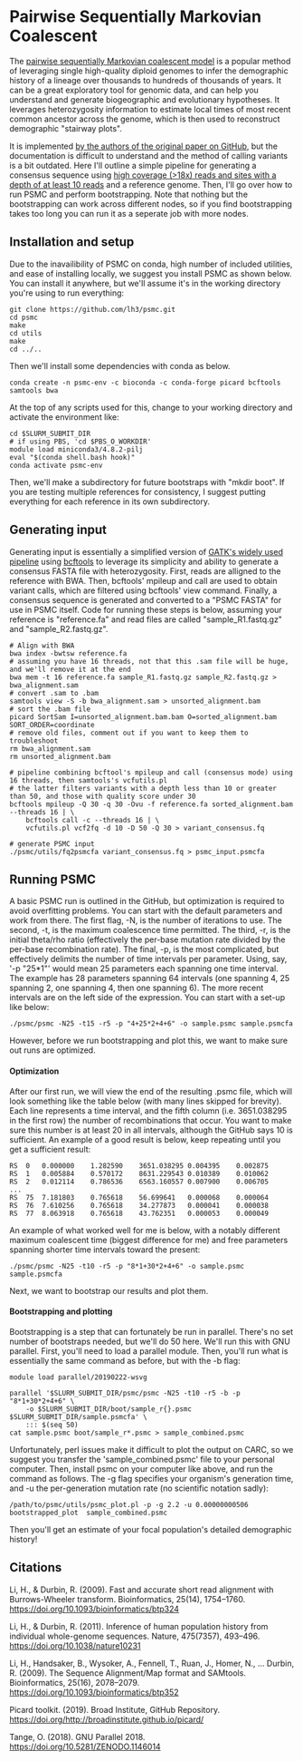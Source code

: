 # Pairwise Sequentially Markovian Coalescent

The [pairwise sequentially Markovian coalescent model](https://www.nature.com/articles/nature10231) is a popular method of leveraging single high-quality diploid genomes to infer the demographic history of a lineage over thousands to hundreds of thousands of years. It can be a great exploratory tool for genomic data, and can help you understand and generate biogeographic and evolutionary hypotheses. It leverages heterozygosity information to estimate local times of most recent common ancestor across the genome, which is then used to reconstruct demographic "stairway plots".

It is implemented [by the authors of the original paper on GitHub](https://github.com/lh3/psmc), but the documentation is difficult to understand and the method of calling variants is a bit outdated. Here I'll outline a simple pipeline for generating a consensus sequence using [high coverage (>18x) reads and sites with a depth of at least 10 reads](https://onlinelibrary.wiley.com/doi/10.1111/mec.13540) and a reference genome. Then, I'll go over how to run PSMC and perform bootstrapping. Note that nothing but the bootstrapping can work across different nodes, so if you find bootstrapping takes too long you can run it as a seperate job with more nodes.


## Installation and setup

Due to the inavailibility of PSMC on conda, high number of included utilities, and ease of installing locally, we suggest you install PSMC as shown below. You can install it anywhere, but we'll assume it's in the working directory you're using to run everything:

	git clone https://github.com/lh3/psmc.git
	cd psmc
	make
	cd utils
	make
	cd ../..

Then we'll install some dependencies with conda as below.

	conda create -n psmc-env -c bioconda -c conda-forge picard bcftools samtools bwa

At the top of any scripts used for this, change to your working directory and activate the environment like:

	cd $SLURM_SUBMIT_DIR
	# if using PBS, 'cd $PBS_O_WORKDIR'
	module load miniconda3/4.8.2-pilj
	eval "$(conda shell.bash hook)"
	conda activate psmc-env

Then, we'll make a subdirectory for future bootstraps with "mkdir boot". If you are testing multiple references for consistency, I suggest putting everything for each reference in its own subdirectory.

## Generating input

Generating input is essentially a simplified version of [GATK's widely used pipeline](https://github.com/UNM-CARC/QuickBytes/blob/master/GATK_QuickByte.md) using [bcftools](http://samtools.github.io/bcftools/bcftools.html) to leverage its simplicity and ability to generate a consensus FASTA file with heterozygosity. First, reads are alligned to the reference with BWA. Then, bcftools' mpileup and call are used to obtain variant calls, which are filtered using bcftools' view command. Finally, a consensus sequence is generated and converted to a "PSMC FASTA" for use in PSMC itself. Code for running these steps is below, assuming your reference is "reference.fa" and read files are called "sample_R1.fastq.gz" and "sample_R2.fastq.gz".

	# Align with BWA
	bwa index -bwtsw reference.fa
	# assuming you have 16 threads, not that this .sam file will be huge, and we'll remove it at the end
	bwa mem -t 16 reference.fa sample_R1.fastq.gz sample_R2.fastq.gz > bwa_alignment.sam
	# convert .sam to .bam
	samtools view -S -b bwa_alignment.sam > unsorted_alignment.bam
	# sort the .bam file
	picard SortSam I=unsorted_alignment.bam.bam O=sorted_alignment.bam SORT_ORDER=coordinate
	# remove old files, comment out if you want to keep them to troubleshoot
	rm bwa_alignment.sam
	rm unsorted_alignment.bam
	
	# pipeline combining bcftool's mpileup and call (consensus mode) using 16 threads, then samtools's vcfutils.pl
	# the latter filters variants with a depth less than 10 or greater than 50, and those with quality score under 30
	bcftools mpileup -Q 30 -q 30 -Ovu -f reference.fa sorted_alignment.bam --threads 16 | \
		bcftools call -c --threads 16 | \
		vcfutils.pl vcf2fq -d 10 -D 50 -Q 30 > variant_consensus.fq
	
	# generate PSMC input
	./psmc/utils/fq2psmcfa variant_consensus.fq > psmc_input.psmcfa

## Running PSMC

A basic PSMC run is outlined in the GitHub, but optimization is required to avoid overfitting problems. You can start with the default parameters and work from there. The first flag, -N, is the number of iterations to use. The second, -t, is the maximum coalescence time permitted. The third, -r, is the initial theta/rho ratio (effectively the per-base mutation rate divided by the per-base recombination rate). The final, -p, is the most complicated, but effectively delimits the number of time intervals per parameter. Using, say, '-p "25\*1"' would mean 25 parameters each spanning one time interval. The example has 28 parameters spanning 64 intervals (one spanning 4, 25 spanning 2, one spanning 4, then one spanning 6). The more recent intervals are on the left side of the expression. You can start with a set-up like below:

    ./psmc/psmc -N25 -t15 -r5 -p "4+25*2+4+6" -o sample.psmc sample.psmcfa

However, before we run bootstrapping and plot this, we want to make sure out runs are optimized.

#### Optimization

After our first run, we will view the end of the resulting .psmc file, which will look something like the table below (with many lines skipped for brevity). Each line represents a time interval, and the fifth column (i.e. 3651.038295 in the first row) the number of recombinations that occur. You want to make sure this number is at least 20 in all intervals, although the GitHub says 10 is sufficient. An example of a good result is below, keep repeating until you get a sufficient result:
	
	RS	0	0.000000	1.282590	3651.038295	0.004395	0.002875
	RS	1	0.005884	0.570172	8631.229543	0.010389	0.010062
	RS	2	0.012114	0.786536	6563.160557	0.007900	0.006705
	...
	RS	75	7.181803	0.765618	56.699641	0.000068	0.000064
	RS	76	7.610256	0.765618	34.277873	0.000041	0.000038
	RS	77	8.063918	0.765618	43.762351	0.000053	0.000049

An example of what worked well for me is below, with a notably different maximum coalescent time (biggest difference for me) and free parameters spanning shorter time intervals toward the present:

	./psmc/psmc -N25 -t10 -r5 -p "8*1+30*2+4+6" -o sample.psmc sample.psmcfa

Next, we want to bootstrap our results and plot them.

#### Bootstrapping and plotting

Bootstrapping is a step that can fortunately be run in parallel. There's no set number of bootstraps needed, but we'll do 50 here. We'll run this with GNU parallel. First, you'll need to load a parallel module. Then, you'll run what is essentially the same command as before, but with the -b flag:

	module load parallel/20190222-wsvg
	
	parallel '$SLURM_SUBMIT_DIR/psmc/psmc -N25 -t10 -r5 -b -p "8*1+30*2+4+6" \
		-o $SLURM_SUBMIT_DIR/boot/sample_r{}.psmc $SLURM_SUBMIT_DIR/sample.psmcfa' \
		::: $(seq 50)
	cat sample.psmc boot/sample_r*.psmc > sample_combined.psmc
	
Unfortunately, perl issues make it difficult to plot the output on CARC, so we suggest you transfer the 'sample_combined.psmc' file to your personal computer. Then, install psmc on your computer like above, and run the command as follows. The -g flag specifies your organism's generation time, and -u the per-generation mutation rate (no scientific notation sadly):

	/path/to/psmc/utils/psmc_plot.pl -p -g 2.2 -u 0.00000000506 bootstrapped_plot  sample_combined.psmc

Then you'll get an estimate of your focal population's detailed demographic history!

## Citations

Li, H., & Durbin, R. (2009). Fast and accurate short read alignment with Burrows-Wheeler transform. Bioinformatics, 25(14), 1754–1760. https://doi.org/10.1093/bioinformatics/btp324

Li, H., & Durbin, R. (2011). Inference of human population history from individual whole-genome sequences. Nature, 475(7357), 493–496. https://doi.org/10.1038/nature10231

Li, H., Handsaker, B., Wysoker, A., Fennell, T., Ruan, J., Homer, N., … Durbin, R. (2009). The Sequence Alignment/Map format and SAMtools. Bioinformatics, 25(16), 2078–2079. https://doi.org/10.1093/bioinformatics/btp352

Picard toolkit. (2019). Broad Institute, GitHub Repository. https://doi.org/http://broadinstitute.github.io/picard/

Tange, O. (2018). GNU Parallel 2018. https://doi.org/10.5281/ZENODO.1146014
